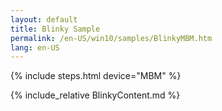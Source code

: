 ```yaml
---
layout: default
title: Blinky Sample
permalink: /en-US/win10/samples/BlinkyMBM.htm
lang: en-US
---
```


{% include steps.html device="MBM" %}

{% include_relative BlinkyContent.md %}
